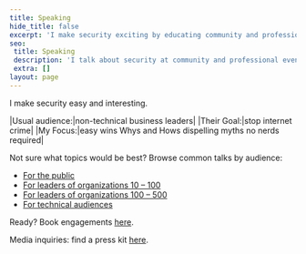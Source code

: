 ```yaml
---
title: Speaking
hide_title: false
excerpt: 'I make security exciting by educating community and professional audiences about practical ways to stop internet crime from damaging them. Guaranteed luddite-friendly, talks focus on common myths, underlying Whys, sensible Hows, and easy wins.'
seo:
 title: Speaking
 description: 'I talk about security at community and professional events.'
 extra: []
layout: page
---
```

I make security easy and interesting.

|Usual audience:|non-technical business leaders|
|Their Goal:|stop internet crime|
|My Focus:|easy wins
Whys and Hows
dispelling myths
no nerds required|

Not sure what topics would be best? Browse common talks by audience:

- [For the public](/speaking_public)
- [For leaders of organizations 10 – 100](/speaking_sb)
- [For leaders of organizations 100 – 500](/speaking_mb)
- [For technical audiences](/speaking_tech)

Ready? Book engagements [here](/book_speaking).

Media inquiries: find a press kit [here](/images/dylan_one_sheet.pdf).
